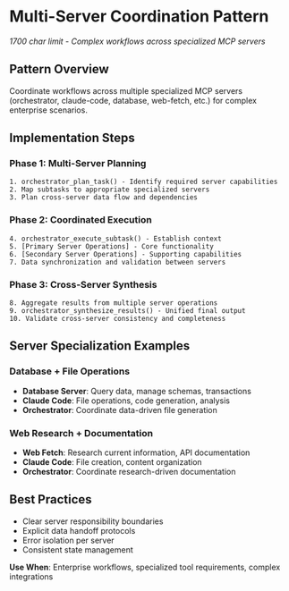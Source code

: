 # Multi-Server Coordination Pattern

*1700 char limit - Complex workflows across specialized MCP servers*

## Pattern Overview
Coordinate workflows across multiple specialized MCP servers (orchestrator, claude-code, database, web-fetch, etc.) for complex enterprise scenarios.

## Implementation Steps

### Phase 1: Multi-Server Planning
```
1. orchestrator_plan_task() - Identify required server capabilities
2. Map subtasks to appropriate specialized servers
3. Plan cross-server data flow and dependencies
```

### Phase 2: Coordinated Execution
```
4. orchestrator_execute_subtask() - Establish context
5. [Primary Server Operations] - Core functionality
6. [Secondary Server Operations] - Supporting capabilities
7. Data synchronization and validation between servers
```

### Phase 3: Cross-Server Synthesis
```
8. Aggregate results from multiple server operations
9. orchestrator_synthesize_results() - Unified final output
10. Validate cross-server consistency and completeness
```

## Server Specialization Examples

### Database + File Operations
- **Database Server**: Query data, manage schemas, transactions
- **Claude Code**: File operations, code generation, analysis
- **Orchestrator**: Coordinate data-driven file generation

### Web Research + Documentation
- **Web Fetch**: Research current information, API documentation
- **Claude Code**: File creation, content organization
- **Orchestrator**: Coordinate research-driven documentation

## Best Practices
- Clear server responsibility boundaries
- Explicit data handoff protocols
- Error isolation per server
- Consistent state management

**Use When**: Enterprise workflows, specialized tool requirements, complex integrations